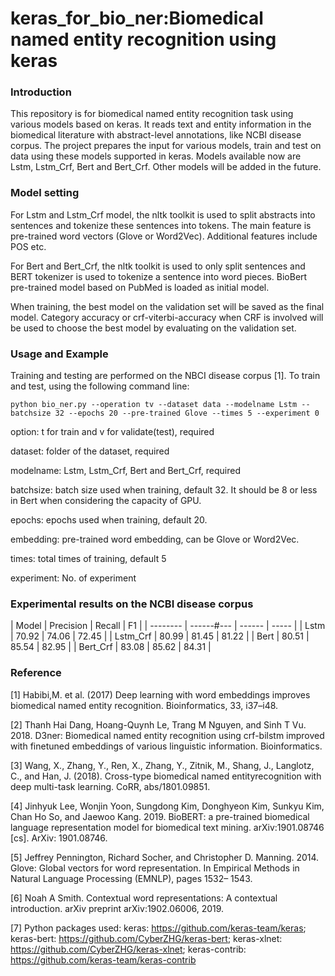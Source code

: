 # keras_for_bio_ner:Biomedical named entity recognition using keras
### Introduction
This repository is for biomedical named entity recognition task using various models based on keras. It reads text and entity information in the biomedical literature with abstract-level annotations, like NCBI disease corpus. The project prepares the input for various models, train and test on data using these models supported in keras. Models available now are Lstm, Lstm_Crf, Bert and Bert_Crf. Other models will be added in the future.
### Model setting
For Lstm and Lstm_Crf model, the nltk toolkit is used to split abstracts into sentences and tokenize these sentences into tokens. The main feature is pre-trained word vectors (Glove or Word2Vec). Additional features include POS etc.

For Bert and Bert_Crf, the nltk toolkit is used to only split sentences and BERT tokenizer is used to tokenize a sentence into word pieces. BioBert pre-trained model based on PubMed is loaded as initial model.

When training, the best model on the validation set will be saved as the final model. Category accuracy or crf-viterbi-accuracy when CRF is involved will be used to choose the best model by evaluating on the validation set.
### Usage and Example
Training and testing are performed on the NBCI disease corpus [1]. To train and test, using the following command line:
```shell
python bio_ner.py --operation tv --dataset data --modelname Lstm --batchsize 32 --epochs 20 --pre-trained Glove --times 5 --experiment 0
```
option: t for train and v for validate(test), required

dataset: folder of the dataset, required

modelname: Lstm, Lstm_Crf, Bert and Bert_Crf, required

batchsize: batch size used when training, default 32. It should be 8 or less in Bert when considering the capacity of GPU.

epochs: epochs used when training, default 20.

embedding: pre-trained word embedding, can be Glove or Word2Vec.

times: total times of training, default 5

experiment: No. of experiment

### Experimental results on the NCBI disease corpus
| Model    | Precision | Recall | F1    |
| -------- | ------#--- | ------ | ----- |
| Lstm     | 70.92     | 74.06  | 72.45 |
| Lstm_Crf | 80.99     | 81.45  | 81.22 |
| Bert     | 80.51     | 85.54  | 82.95 |
| Bert_Crf | 83.08     | 85.62  | 84.31 |

### Reference
[1] Habibi,M. et al. (2017) Deep learning with word embeddings improves biomedical named entity recognition. Bioinformatics, 33, i37–i48.

[2] Thanh Hai Dang, Hoang-Quynh Le, Trang M Nguyen, and Sinh T Vu. 2018. D3ner: Biomedical named entity recognition using crf-bilstm improved with finetuned embeddings of various linguistic information. Bioinformatics.

[3] Wang, X., Zhang, Y., Ren, X., Zhang, Y., Zitnik, M., Shang, J., Langlotz, C., and Han, J. (2018). Cross-type biomedical named entityrecognition with deep multi-task learning. CoRR, abs/1801.09851.

[4] Jinhyuk Lee, Wonjin Yoon, Sungdong Kim, Donghyeon Kim, Sunkyu Kim, Chan Ho So, and Jaewoo Kang. 2019. BioBERT: a pre-trained biomedical language representation model for biomedical text mining. arXiv:1901.08746 [cs]. ArXiv: 1901.08746.

[5] Jeffrey Pennington, Richard Socher, and Christopher D. Manning. 2014. Glove: Global vectors for
word representation. In Empirical Methods in Natural Language Processing (EMNLP), pages 1532–
1543.

[6] Noah A Smith. Contextual word representations: A contextual introduction. arXiv
preprint arXiv:1902.06006, 2019.

[7] Python packages used: keras: https://github.com/keras-team/keras; keras-bert: https://github.com/CyberZHG/keras-bert; keras-xlnet: https://github.com/CyberZHG/keras-xlnet; keras-contrib: https://github.com/keras-team/keras-contrib
